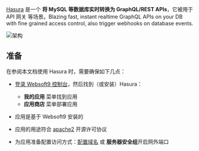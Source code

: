 [Hasura](https://hasura.io/) 是一个 **将 MySQL 等数据库实时转换为 GraphQL/REST APIs**，它被用于 API 网关  等场景。Blazing fast, instant realtime GraphQL APIs on your DB with fine grained access control, also trigger webhooks on database events.


![架构](https://libs.websoft9.com/Websoft9/DocsPicture/zh/hasura/hasura-gui-websoft9.png)


## 准备

在参阅本文档使用 Hasura 时，需要确保如下几点：

- [登录 Websoft9 控制台](./login-console)，然后找到（或安装）Hasura：
  - **我的应用** 菜单找到应用 
  - **应用商店** 菜单部署应用

- 应用是基于 Websoft9 安装的


- 应用的用途符合 [apache2](https://opensource.org/licenses/Apache-2.0) 开源许可协议


- 为应用准备配置访问方式：[配置域名](./domain-set) 或 **服务器安全组**开启网外端口
